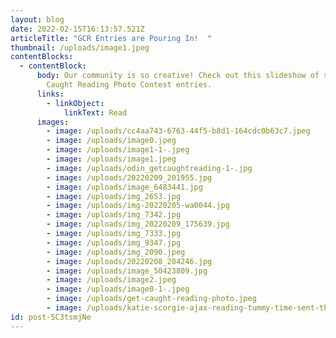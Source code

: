 ```yaml
---
layout: blog
date: 2022-02-15T16:13:57.521Z
articleTitle: "GCR Entries are Pouring In!  "
thumbnail: /uploads/image1.jpeg
contentBlocks:
  - contentBlock:
      body: Our community is so creative! Check out this slideshow of some amazing Get
        Caught Reading Photo Contest entries.
      links:
        - linkObject:
            linkText: Read
      images:
        - image: /uploads/cc4aa743-6763-44f5-b8d1-164cdc0b63c7.jpeg
        - image: /uploads/image0.jpeg
        - image: /uploads/image1-1-.jpeg
        - image: /uploads/image1.jpeg
        - image: /uploads/odin_getcaughtreading-1-.jpg
        - image: /uploads/20220209_201955.jpg
        - image: /uploads/image_6483441.jpg
        - image: /uploads/img_2653.jpg
        - image: /uploads/img-20220205-wa0044.jpg
        - image: /uploads/img_7342.jpg
        - image: /uploads/img_20220209_175639.jpg
        - image: /uploads/img_7333.jpg
        - image: /uploads/img_9347.jpg
        - image: /uploads/img_2090.jpeg
        - image: /uploads/20220208_204246.jpg
        - image: /uploads/image_50423809.jpg
        - image: /uploads/image2.jpeg
        - image: /uploads/image0-1-.jpeg
        - image: /uploads/get-caught-reading-photo.jpeg
        - image: /uploads/katie-scorgie-ajax-reading-tummy-time-sent-through-facebook.jpeg
id: post-5C3tsmjNe
---
```

